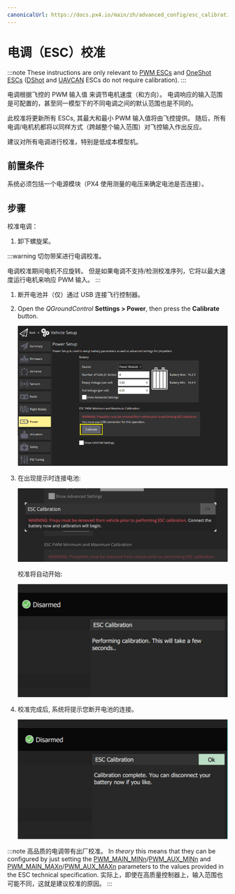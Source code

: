 ```yaml
---
canonicalUrl: https://docs.px4.io/main/zh/advanced_config/esc_calibration
---
```


# 电调（ESC）校准

:::note
These instructions are only relevant to [PWM ESCs](../peripherals/pwm_escs_and_servo.md) and [OneShot ESCs](../peripherals/oneshot.md) ([DShot](../peripherals/dshot.md) and [UAVCAN](../uavcan/escs.md) ESCs do not require calibration). :::

电调根据飞控的 PWM 输入值 来调节电机速度（和方向）。 电调响应的输入范围是可配置的，甚至同一模型下的不同电调之间的默认范围也是不同的。

此校准将更新所有 ESCs, 其最大和最小 PWM 输入值将由飞控提供。 随后，所有电调/电机机都将以同样方式（跨越整个输入范围）对飞控输入作出反应。

建议对所有电调进行校准，特别是低成本模型机。

## 前置条件

系统必须包括一个电源模块（PX4 使用测量的电压来确定电池是否连接）。

## 步骤

校准电调：

1. 卸下螺旋桨。

:::warning
切勿带桨进行电调校准。

   电调校准期间电机不应旋转。 但是如果电调不支持/检测校准序列，它将以最大速度运行电机来响应 PWM 输入。 :::
1. 断开电池并（仅）通过 USB 连接飞行控制器。
1. Open the *QGroundControl* **Settings > Power**, then press the **Calibrate** button.

   ![电调校准步骤 1](../../assets/qgc/setup/esc/qgc_esc_calibration.png)

1. 在出现提示时连接电池:

   ![电调校准步骤 2](../../assets/qgc/setup/esc/esc_calibration_step_2.png)

   校准将自动开始:

   ![电调校准步骤 3](../../assets/qgc/setup/esc/esc_calibration_step_3.png)

1. 校准完成后, 系统将提示您断开电池的连接。

   ![电调校准步骤 4](../../assets/qgc/setup/esc/esc_calibration_step_4.png)


:::note
高品质的电调带有出厂校准。 In *theory* this means that they can be configured by just setting the [PWM_MAIN_MINn](../advanced_config/parameter_reference.md#PWM_MAIN_MIN)/[PWM_AUX_MINn](../advanced_config/parameter_reference.md#PWM_AUX_MIN) and [PWM_MAIN_MAXn](../advanced_config/parameter_reference.md#PWM_MAIN_MAX)/[PWM_AUX_MAXn](../advanced_config/parameter_reference.md#PWM_AUX_MAX) parameters to the values provided in the ESC technical specification. 实际上，即使在高质量控制器上，输入范围也可能不同，这就是建议校准的原因。
:::